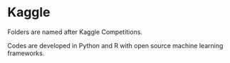 # Kaggle

Folders are named after Kaggle Competitions.

Codes are developed in Python and R with open source machine learning frameworks.

